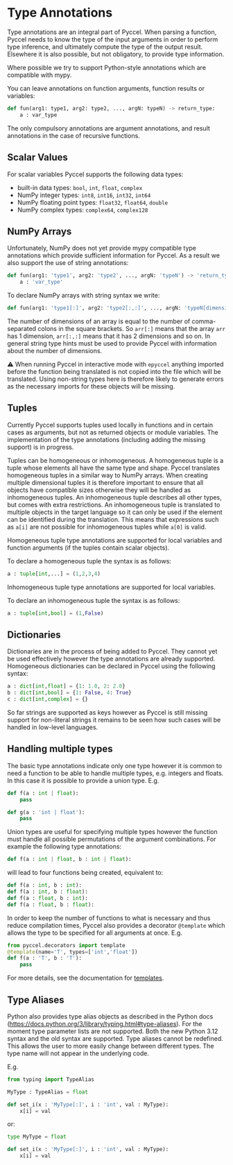 # Type Annotations

Type annotations are an integral part of Pyccel. When parsing a function, Pyccel needs to know the type of the input arguments in order to perform type inference, and ultimately compute the type of the output result. Elsewhere it is also possible, but not obligatory, to provide type information.

Where possible we try to support Python-style annotations which are compatible with mypy.

You can leave annotations on function arguments, function results or variables:
```python
def fun(arg1: type1, arg2: type2, ..., argN: typeN) -> return_type:
    a : var_type
```

The only compulsory annotations are argument annotations, and result annotations in the case of recursive functions.

## Scalar Values

For scalar variables Pyccel supports the following data types:

-   built-in data types: `bool`, `int`, `float`, `complex`
-   NumPy integer types: `int8`, `int16`, `int32`, `int64`
-   NumPy floating point types: `float32`, `float64`, `double`
-   NumPy complex types: `complex64`, `complex128`

## NumPy Arrays

Unfortunately, NumPy does not yet provide mypy compatible type annotations which provide sufficient information for Pyccel. As a result we also support the use of string annotations:
```python
def fun(arg1: 'type1', arg2: 'type2', ..., argN: 'typeN') -> 'return_type':
    a : 'var_type'
```

To declare NumPy arrays with string syntax we write:
```python
def fun(arg1: 'type1[:]', arg2: 'type2[:,:]', ..., argN: 'typeN[dimensions]'):
```
The number of dimensions of an array is equal to the number of comma-separated colons in the square brackets.
So `arr[:]` means that the array `arr` has 1 dimension, `arr[:,:]` means that it has 2 dimensions and so on.
In general string type hints must be used to provide Pyccel with information about the number of dimensions.

:warning: When running Pyccel in interactive mode with `epyccel` anything imported before the function being translated is not copied into the file which will be translated. Using non-string types here is therefore likely to generate errors as the necessary imports for these objects will be missing.

## Tuples

Currently Pyccel supports tuples used locally in functions and in certain cases as arguments, but not as returned objects or module variables. The implementation of the type annotations (including adding the missing support) is in progress.

Tuples can be homogeneous or inhomogeneous. A homogeneous tuple is a tuple whose elements all have the same type and shape. Pyccel translates homogeneous tuples in a similar way to NumPy arrays. When creating multiple dimensional tuples it is therefore important to ensure that all objects have compatible sizes otherwise they will be handled as inhomogeneous tuples. An inhomogeneous tuple describes all other types, but comes with extra restrictions. An inhomogeneous tuple is translated to multiple objects in the target language so it can only be used if the element can be identified during the translation. This means that expressions such as `a[i]` are not possible for inhomogeneous tuples while `a[0]` is valid.

Homogeneous tuple type annotations are supported for local variables and function arguments (if the tuples contain scalar objects).

To declare a homogeneous tuple the syntax is as follows:
```python
a : tuple[int,...] = (1,2,3,4)
```

Inhomogeneous tuple type annotations are supported for local variables.

To declare an inhomogeneous tuple the syntax is as follows:
```python
a : tuple[int,bool] = (1,False)
```

## Dictionaries

Dictionaries are in the process of being added to Pyccel. They cannot yet be used effectively however the type annotations are already supported.
Homogeneous dictionaries can be declared in Pyccel using the following syntax:
```python
a : dict[int,float] = {1: 1.0, 2: 2.0}
b : dict[int,bool] = {1: False, 4: True}
c : dict[int,complex] = {}
```
So far strings are supported as keys however as Pyccel is still missing support for non-literal strings it remains to be seen how such cases will be handled in low-level languages.

## Handling multiple types

The basic type annotations indicate only one type however it is common to need a function to be able to handle multiple types, e.g. integers and floats. In this case it is possible to provide a union type.
E.g.
```python
def f(a : int | float):
    pass

def g(a : 'int | float'):
    pass
```

Union types are useful for specifying multiple types however the function must handle all possible permutations of the argument combinations. For example the following type annotations:
```python
def f(a : int | float, b : int | float):
```
will lead to four functions being created, equivalent to:
```python
def f(a : int, b : int):
def f(a : int, b : float):
def f(a : float, b : int):
def f(a : float, b : float):
```

In order to keep the number of functions to what is necessary and thus reduce compilation times, Pyccel also provides a decorator `@template` which allows the type to be specified for all arguments at once.
E.g.
```python
from pyccel.decorators import template
@template(name='T', types=['int','float'])
def f(a : 'T', b : 'T'):
    pass
```

For more details, see the documentation for [templates](./templates.md).

## Type Aliases

Python also provides type alias objects as described in the Python docs (<https://docs.python.org/3/library/typing.html#type-aliases>). For the moment type parameter lists are not supported. Both the new Python 3.12 syntax and the old syntax are supported. Type aliases cannot be redefined. This allows the user to more easily change between different types. The type name will not appear in the underlying code.

E.g.
```python
from typing import TypeAlias

MyType : TypeAlias = float

def set_i(x : 'MyType[:]', i : 'int', val : MyType):
    x[i] = val
```

or:
```python
type MyType = float

def set_i(x : 'MyType[:]', i : 'int', val : MyType):
    x[i] = val
```
